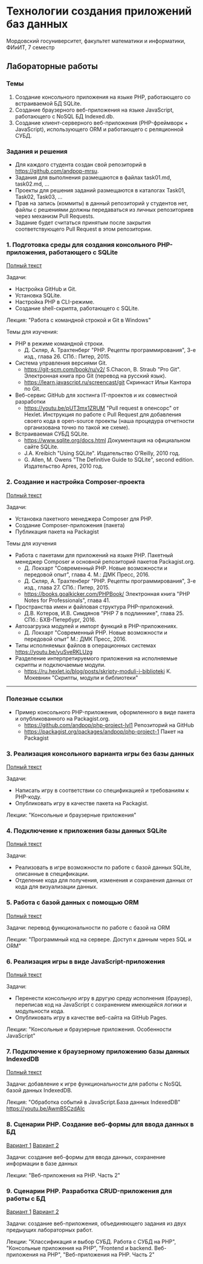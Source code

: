 # Технологии создания приложений баз данных
Мордовский госуниверситет, факультет математики и информатики, ФИиИТ, 7 семестр

## Лабораторные работы
### Темы
1. Создание консольного приложения на языке PHP, работающего со встраиваемой БД SQLite.
2. Создание браузерного веб-приложения на языке JavaScript, работающего с NoSQL БД Indexed.db.
3. Создание клиент-серверного веб-приложения (PHP-фреймворк + JavaScript), использующего ORM и работающего с реляционной СУБД.

### Задания и решения
* Для каждого студента создан свой репозиторий в https://github.com/andpop-mrsu.
* Задания для выполнения размещаются в файлах task01.md, task02.md, ...
* Проекты для решения заданий размещаются в каталогах Task01, Task02, Task03, ...
* Прав на запись (коммиты) в данный репозиторий у студентов нет, файлы с решениями должны передаваться из личных репозиториев через механизм Pull Requests.
* Задание будет считаться принятым после закрытия соответствующего Pull Request в этом репозитории.

### 1. Подготовка среды для создания консольного PHP-приложения, работающего с SQLite
[Полный текст](../tasks/task01.md)

Задачи:
* Настройка GitHub и Git.
* Установка SQLite.
* Настройка PHP в CLI-режиме.
* Создание shell-скрипта, работающего с SQLite.

Лекция: "Работа с командной строкой и Git в Windows"

Темы для изучения:
* PHP в режиме командной строки.
    * Д. Скляр, А. Трахтенберг "PHP. Рецепты программирования", 3-е изд., глава 26. СПб.: Питер, 2015.
* Система управления версиями Git.
    * <https://git-scm.com/book/ru/v2/> S.Chacon, B. Straub "Pro Git". Электронная книга про Git (перевод на русский язык).
    * <https://learn.javascript.ru/screencast/git> Скринкаст Ильи Кантора по Git.
* Веб-сервис GitHub для хостинга IT-проектов и их совместной разработки
    * <https://youtu.be/pUT3mx1ZRUМ> "Pull request в опенсорс" от Hexlet. Инструкция по работе с Pull Request для добавления своего кода в open-source проекты (наша процедура отчетности организована точно по такой же схеме).   
* Встраиваемая СУБД SQLite.
    * <https://www.sqlite.org/docs.html> Документация на официальном сайте SQLite.
    * J.A. Kreibich "Using SQLite". Издательство O'Reilly, 2010 год.
    * G. Allen, M. Owens "The Definitive Guide to SQLite", second edition. Издательство Apres, 2010 год.

### 2. Создание и настройка Composer-проекта
[Полный текст](../tasks/task02.md)

Задачи:
* Установка пакетного менеджера Composer для PHP.
* Создание Composer-приложения (пакета)
* Публикация пакета на Packagist

Темы для изучения
* Работа с пакетами для приложений на языке PHP. Пакетный менеджер Composer и основной репозиторий пакетов Packagist.org.
    * Д. Локхарт "Современный PHP. Новые возможности и передовой опыт", глава 4. М.: ДМК Пресс, 2016.
    * Д. Скляр, А. Трахтенберг "PHP. Рецепты программирования", 3-е изд., глава 27. СПб.: Питер, 2015.
    * <https://books.goalkicker.com/PHPBook/> Электронная книга "PHP Notes for Professionals", глава 41.
* Пространства имен и файловая структура PHP-приложений.
    * Д.В. Котеров, И.В. Симдянов "PHP 7 в подлиннике", глава 25. СПб.: БХВ-Петербург, 2016.
* Автозагрузка модулей и импорт функций в PHP-приложениях.
    * Д. Локхарт "Современный PHP. Новые возможности и передовой опыт" М.: ДМК Пресс, 2016.
* Типы исполняемых файлов в операционных системах https://youtu.be/yuSveRKLUzg
* Разделение интерпретируемого приложения на исполняемые скрипты и подключаемые модули.
    * <https://ru.hexlet.io/blog/posts/skripty-moduli-i-biblioteki> К. Мокевнин "Скрипты, модули и библиотеки"

* * *
### Полезные ссылки
* Пример консольного PHP-приложения, оформленного в виде пакета и опубликованного на Packagist.org.
    * <https://github.com/andpop/php-project-lvl1> Репозиторий на GitHub
    * <https://packagist.org/packages/andpop/php-project-1> Пакет на Packagist


### 3. Реализация консольного варианта игры без базы данных
[Полный текст](../tasks/task03.md)

Задачи: 
* Написать игру в соответствии со спецификацией и требованиям к PHP-коду.
* Опубликовать игру в качестве пакета на Packagist.

Лекции: "Консольные и браузерные приложения"


### 4. Подключение к приложения базы данных SQLite
[Полный текст](../tasks/task04.md)

Задачи: 
* Реализовать в игре возможности по работе с базой данных SQLite, описанные в спецификации.
* Отделение кода для получения, изменения и сохранения данных от кода для визуализации данных.


### 5. Работа с базой данных с помощью ORM
[Полный текст](../tasks/task05.md)

Задачи: перевод функциональности по работе с базой на ORM

Лекции: "Программный код на сервере. Доступ к данным через SQL и ORM"


### 6. Реализация игры в виде JavaScript-приложения
[Полный текст](../tasks/task06.md)

Задачи:
* Перенести консольную игру в другую среду исполнения (браузер), переписав код на JavaScript с сохранением имеющейся логики и модульности кода.
* Опубликовать игру в качестве веб-сайта на GitHub Pages.

Лекции: "Консольные и браузерные приложения. Особенности JavaScript"


### 7. Подключение к браузерному приложению базы данных IndexedDB
[Полный текст](../tasks/task07.md)

Задачи: добавление к игре функциональности для работы с NoSQL базой данных IndexedDB.

Лекция: "Обработка событий в JavaScript.База данных IndexedDB" https://youtu.be/AwmB5CzdAIc


### 8. Сценарии PHP. Создание веб-формы для ввода данных в БД
[Вариант 1](.././tasks/task08_1.md) [Вариант 2](.././tasks/task08_2.md)

Задачи: создание веб-формы для ввода данных, сохранение информации в базе данных

Лекции: "Веб-приложения на PHP. Часть 2"

### 9. Сценарии PHP. Разработка CRUD-приложения для работы с БД
[Вариант 1](.././tasks/task08_1.md) [Вариант 2](.././tasks/task08_2.md)

Задачи: создание веб-приложения, объединяющего задания из двух предыущих лабораторных работ.

Лекции: "Классификация и выбор СУБД. Работа с СУБД на PHP", "Консольные приложения на PHP", "Frontend и backend. Веб-приложения на PHP", "Веб-приложения на PHP. Часть 2"
